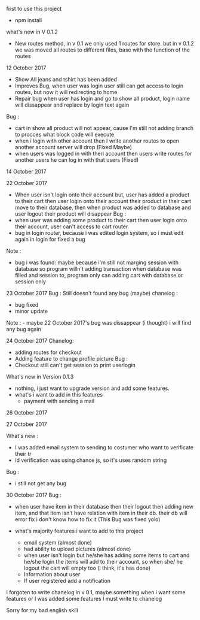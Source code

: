 
first to use this project
- npm install



what's new in V 0.1.2

- New routes method, in v 0.1 we only used 1 routes for store. but in v 0.1.2 we was moved 
 all routes to different files, base with the function of the routes

 12 October 2017
- Show All jeans and tshirt has been added 
- Improves Bug, when user was login user still can get access to login routes, but now it will redirecting to home
- Repair bug when user has login and go to show all product, login name will dissappear and replace by login text again

Bug :
- cart in show all product will not appear, cause I'm still not adding branch to procces what block code will execute
- when i login with other account then I write another routes to open another account server will drop (Fixed Maybe)
- when users was logged in with theri account then users write routes for another users he can log in with that users (Fixed)

14 October 2017

22 October 2017
- When user isn't login onto their account but, user has added a product to their cart then user login onto their account
  their product in their cart move to their database, then when product was added to database and user logout their product will
  disappear
Bug : 
- when user was adding some product to their cart then user login onto their account, user can't access to cart router
- bug in login router, because i was edited login system, so i must edit again in login for fixed a bug

Note :
- bug i was found: maybe because i'm still not marging session with database so program willn't adding transaction when 
  database was filled and session to, program only can adding cart with database or session only

23 October 2017
Bug : Still doesn't found any bug (maybe)
chanelog :
  - bug fixed
  - minor update

Note : - maybe 22 October 2017's bug was dissappear (i thought) i will find any bug again


24 October 2017
Chanelog:
 - adding routes for checkout
 - Adding feature to change profile picture
Bug :
 - Checkout still can't get session to print userlogin

What's new in Version 0.1.3
- nothing, i just want to upgrade version and add some features.
- what's i want to add in this features
  - payment with sending a mail

26 October 2017

27 October 2017

What's new :
- I was added email system to sending to costumer who want to verificate their tr
- id verification was using chance js, so it's uses random string

Bug :
  - i still not get any bug

30 October 2017
Bug :
- when user have item in their database then their logout then adding new item, and that item isn't have relation with item in 
  their db. their db will error fix i don't know how to fix it (This Bug was fixed yolo)




- what's majority features i want to add to this project
    - email system (almost done)
    - had ability to upload pictures (almost done)
    - when user isn't login but he/she has adding some items to cart and he/she login the items will add to their account, so when 
        she/ he logout the cart will empty too (i think, it's has done)
    - Information about user
    - If user registered add a notification

I forgoten to write chanelog in v 0.1, maybe something when i want some features
or I was added some features I must write to chanelog





Sorry for my bad english skill